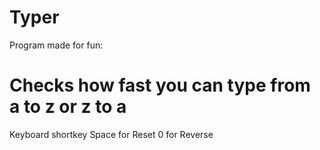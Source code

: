 # Typer

Program made for fun:

# Checks how fast you can type from a to z or z to a

Keyboard shortkey
  Space for Reset
  0 for Reverse
